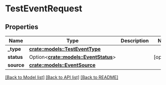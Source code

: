 # TestEventRequest

## Properties

Name | Type | Description | Notes
------------ | ------------- | ------------- | -------------
**_type** | [**crate::models::TestEventType**](TestEventType.md) |  | 
**status** | Option<[**crate::models::EventStatus**](EventStatus.md)> |  | [optional]
**source** | [**crate::models::EventSource**](EventSource.md) |  | 

[[Back to Model list]](../README.md#documentation-for-models) [[Back to API list]](../README.md#documentation-for-api-endpoints) [[Back to README]](../README.md)


